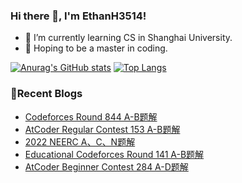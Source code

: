 ### Hi there 👋, I'm EthanH3514!

- 🌱 I’m currently learning CS in Shanghai University.
- 🎈 Hoping to be a master in coding.

[![Anurag's GitHub stats](https://github-readme-stats.vercel.app/api?username=EthanH3514&show_icons=true&theme=tokyonight)](https://github.com/anuraghazra/github-readme-stats)
[![Top Langs](https://github-readme-stats.vercel.app/api/top-langs/?username=EthanH3514&layout=compact)](https://github.com/anuraghazra/github-readme-stats)

### **📝Recent Blogs**
<!-- BLOG-POST-LIST:START -->
- [Codeforces Round 844 A-B题解](https://ethanh3514.github.io/2023/01/15/Codeforces-Round-844-A-B%E9%A2%98%E8%A7%A3/)
- [AtCoder Regular Contest 153 A-B题解](https://ethanh3514.github.io/2023/01/15/AtCoder-Regular-Contest-153-A-B%E9%A2%98%E8%A7%A3/)
- [2022 NEERC A、C、N题解](https://ethanh3514.github.io/2023/01/10/2022-NEERC-A%E3%80%81C%E3%80%81N%E9%A2%98%E8%A7%A3/)
- [Educational Codeforces Round 141 A-B题解](https://ethanh3514.github.io/2023/01/09/Educational-Codeforces-Round-141-A-B%E9%A2%98%E8%A7%A3/)
- [AtCoder Beginner Contest 284 A-D题解](https://ethanh3514.github.io/2023/01/07/AtCoder-Beginner-Contest-284-A-D%E9%A2%98%E8%A7%A3/)
<!-- BLOG-POST-LIST:END -->
